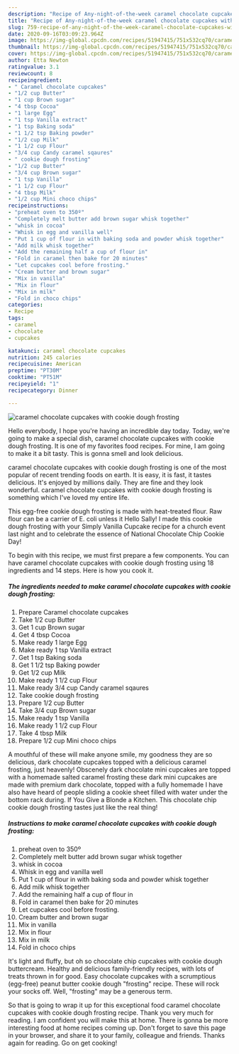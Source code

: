 ```yaml
---
description: "Recipe of Any-night-of-the-week caramel chocolate cupcakes with cookie dough frosting"
title: "Recipe of Any-night-of-the-week caramel chocolate cupcakes with cookie dough frosting"
slug: 759-recipe-of-any-night-of-the-week-caramel-chocolate-cupcakes-with-cookie-dough-frosting
date: 2020-09-16T03:09:23.964Z
image: https://img-global.cpcdn.com/recipes/51947415/751x532cq70/caramel-chocolate-cupcakes-with-cookie-dough-frosting-recipe-main-photo.jpg
thumbnail: https://img-global.cpcdn.com/recipes/51947415/751x532cq70/caramel-chocolate-cupcakes-with-cookie-dough-frosting-recipe-main-photo.jpg
cover: https://img-global.cpcdn.com/recipes/51947415/751x532cq70/caramel-chocolate-cupcakes-with-cookie-dough-frosting-recipe-main-photo.jpg
author: Etta Newton
ratingvalue: 3.1
reviewcount: 8
recipeingredient:
- " Caramel chocolate cupcakes"
- "1/2 cup Butter"
- "1 cup Brown sugar"
- "4 tbsp Cocoa"
- "1 large Egg"
- "1 tsp Vanilla extract"
- "1 tsp Baking soda"
- "1 1/2 tsp Baking powder"
- "1/2 cup Milk"
- "1 1/2 cup Flour"
- "3/4 cup Candy caramel sqaures"
- " cookie dough frosting"
- "1/2 cup Butter"
- "3/4 cup Brown sugar"
- "1 tsp Vanilla"
- "1 1/2 cup Flour"
- "4 tbsp Milk"
- "1/2 cup Mini choco chips"
recipeinstructions:
- "preheat oven to 350º"
- "Completely melt butter add brown sugar whisk together"
- "whisk in cocoa"
- "Whisk in egg and vanilla well"
- "Put 1 cup of flour in with baking soda and powder whisk together"
- "Add milk whisk together"
- "Add the remaining half a cup of flour in"
- "Fold in caramel then bake for 20 minutes"
- "Let cupcakes cool before frosting."
- "Cream butter and brown sugar"
- "Mix in vanilla"
- "Mix in flour"
- "Mix in milk"
- "Fold in choco chips"
categories:
- Recipe
tags:
- caramel
- chocolate
- cupcakes

katakunci: caramel chocolate cupcakes 
nutrition: 245 calories
recipecuisine: American
preptime: "PT30M"
cooktime: "PT51M"
recipeyield: "1"
recipecategory: Dinner

---
```



![caramel chocolate cupcakes with cookie dough frosting](https://img-global.cpcdn.com/recipes/51947415/751x532cq70/caramel-chocolate-cupcakes-with-cookie-dough-frosting-recipe-main-photo.jpg)

Hello everybody, I hope you're having an incredible day today. Today, we're going to make a special dish, caramel chocolate cupcakes with cookie dough frosting. It is one of my favorites food recipes. For mine, I am going to make it a bit tasty. This is gonna smell and look delicious.

caramel chocolate cupcakes with cookie dough frosting is one of the most popular of recent trending foods on earth. It is easy, it is fast, it tastes delicious. It's enjoyed by millions daily. They are fine and they look wonderful. caramel chocolate cupcakes with cookie dough frosting is something which I've loved my entire life.

This egg-free cookie dough frosting is made with heat-treated flour. Raw flour can be a carrier of E. coli unless it Hello Sally! I made this cookie dough frosting with your Simply Vanilla Cupcake recipe for a church event last night and to celebrate the essence of National Chocolate Chip Cookie Day!


To begin with this recipe, we must first prepare a few components. You can have caramel chocolate cupcakes with cookie dough frosting using 18 ingredients and 14 steps. Here is how you cook it.

<!--inarticleads1-->

##### The ingredients needed to make caramel chocolate cupcakes with cookie dough frosting:

1. Prepare  Caramel chocolate cupcakes
1. Take 1/2 cup Butter
1. Get 1 cup Brown sugar
1. Get 4 tbsp Cocoa
1. Make ready 1 large Egg
1. Make ready 1 tsp Vanilla extract
1. Get 1 tsp Baking soda
1. Get 1 1/2 tsp Baking powder
1. Get 1/2 cup Milk
1. Make ready 1 1/2 cup Flour
1. Make ready 3/4 cup Candy caramel sqaures
1. Take  cookie dough frosting
1. Prepare 1/2 cup Butter
1. Take 3/4 cup Brown sugar
1. Make ready 1 tsp Vanilla
1. Make ready 1 1/2 cup Flour
1. Take 4 tbsp Milk
1. Prepare 1/2 cup Mini choco chips


A mouthful of these will make anyone smile, my goodness they are so delicious, dark chocolate cupcakes topped with a delicious caramel frosting, just heavenly! Obscenely dark chocolate mini cupcakes are topped with a homemade salted caramel frosting these dark mini cupcakes are made with premium dark chocolate, topped with a fully homemade I have also have heard of people sliding a cookie sheet filled with water under the bottom rack during. If You Give a Blonde a Kitchen. This chocolate chip cookie dough frosting tastes just like the real thing! 

<!--inarticleads2-->

##### Instructions to make caramel chocolate cupcakes with cookie dough frosting:

1. preheat oven to 350º
1. Completely melt butter add brown sugar whisk together
1. whisk in cocoa
1. Whisk in egg and vanilla well
1. Put 1 cup of flour in with baking soda and powder whisk together
1. Add milk whisk together
1. Add the remaining half a cup of flour in
1. Fold in caramel then bake for 20 minutes
1. Let cupcakes cool before frosting.
1. Cream butter and brown sugar
1. Mix in vanilla
1. Mix in flour
1. Mix in milk
1. Fold in choco chips


It&#39;s light and fluffy, but oh so chocolate chip cupcakes with cookie dough buttercream. Healthy and delicious family-friendly recipes, with lots of treats thrown in for good. Easy chocolate cupcakes with a scrumptious (egg-free) peanut butter cookie dough &#34;frosting&#34; recipe. These will rock your socks off. Well, &#34;frosting&#34; may be a generous term. 

So that is going to wrap it up for this exceptional food caramel chocolate cupcakes with cookie dough frosting recipe. Thank you very much for reading. I am confident you will make this at home. There is gonna be more interesting food at home recipes coming up. Don't forget to save this page in your browser, and share it to your family, colleague and friends. Thanks again for reading. Go on get cooking!

